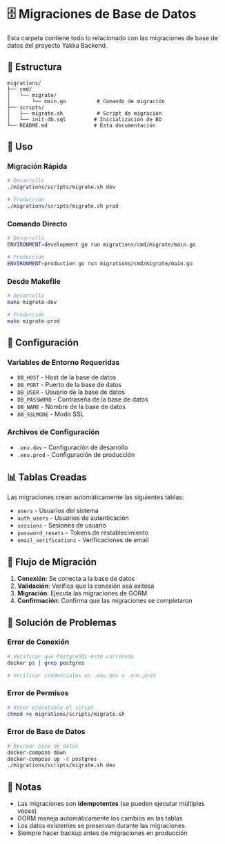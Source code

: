 # 🗄️ Migraciones de Base de Datos

Esta carpeta contiene todo lo relacionado con las migraciones de base de datos del proyecto Yakka Backend.

## 📁 Estructura

```
migrations/
├── cmd/
│   └── migrate/
│       └── main.go          # Comando de migración
├── scripts/
│   ├── migrate.sh           # Script de migración
│   └── init-db.sql         # Inicialización de BD
└── README.md               # Esta documentación
```

## 🚀 Uso

### Migración Rápida
```bash
# Desarrollo
./migrations/scripts/migrate.sh dev

# Producción
./migrations/scripts/migrate.sh prod
```

### Comando Directo
```bash
# Desarrollo
ENVIRONMENT=development go run migrations/cmd/migrate/main.go

# Producción
ENVIRONMENT=production go run migrations/cmd/migrate/main.go
```

### Desde Makefile
```bash
# Desarrollo
make migrate-dev

# Producción
make migrate-prod
```

## 🔧 Configuración

### Variables de Entorno Requeridas
- `DB_HOST` - Host de la base de datos
- `DB_PORT` - Puerto de la base de datos
- `DB_USER` - Usuario de la base de datos
- `DB_PASSWORD` - Contraseña de la base de datos
- `DB_NAME` - Nombre de la base de datos
- `DB_SSLMODE` - Modo SSL

### Archivos de Configuración
- `.env.dev` - Configuración de desarrollo
- `.env.prod` - Configuración de producción

## 📊 Tablas Creadas

Las migraciones crean automáticamente las siguientes tablas:

- `users` - Usuarios del sistema
- `auth_users` - Usuarios de autenticación
- `sessions` - Sesiones de usuario
- `password_resets` - Tokens de restablecimiento
- `email_verifications` - Verificaciones de email

## 🔄 Flujo de Migración

1. **Conexión**: Se conecta a la base de datos
2. **Validación**: Verifica que la conexión sea exitosa
3. **Migración**: Ejecuta las migraciones de GORM
4. **Confirmación**: Confirma que las migraciones se completaron

## 🚨 Solución de Problemas

### Error de Conexión
```bash
# Verificar que PostgreSQL esté corriendo
docker ps | grep postgres

# Verificar credenciales en .env.dev o .env.prod
```

### Error de Permisos
```bash
# Hacer ejecutable el script
chmod +x migrations/scripts/migrate.sh
```

### Error de Base de Datos
```bash
# Recrear base de datos
docker-compose down
docker-compose up -d postgres
./migrations/scripts/migrate.sh dev
```

## 📝 Notas

- Las migraciones son **idempotentes** (se pueden ejecutar múltiples veces)
- GORM maneja automáticamente los cambios en las tablas
- Los datos existentes se preservan durante las migraciones
- Siempre hacer backup antes de migraciones en producción
